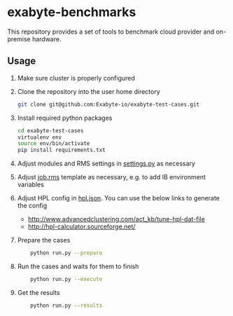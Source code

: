 # exabyte-benchmarks

This repository provides a set of tools to benchmark cloud provider and on-premise hardware.

## Usage

1. Make sure cluster is properly configured

2. Clone the repository into the user home directory
    
    ```bash
    git clone git@github.com:Exabyte-io/exabyte-test-cases.git
    ```

3. Install required python packages

    ```bash
    cd exabyte-test-cases
    virtualenv env
    source env/bin/activate
    pip install requirements.txt
    ```

4. Adjust modules and RMS settings in [settings.py](settings.py) as necessary

5. Adjust [job.rms](job.rms) template as necessary, e.g. to add IB environment variables

6. Adjust HPL config in [hpl.json](cases/hpl.json). You can use the below links to generate the config
    - http://www.advancedclustering.com/act_kb/tune-hpl-dat-file
    - http://hpl-calculator.sourceforge.net/

6. Prepare the cases

    ```bash
        python run.py --prepare    
    ```

7. Run the cases and waits for them to finish

    ```bash
        python run.py --execute
    ```

8. Get the results
    ```bash
        python run.py --results
    ```
